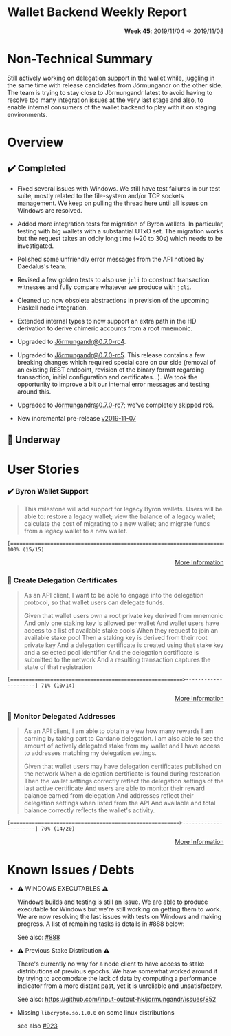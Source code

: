 # Wallet Backend Weekly Report

<p align="right">
  <strong>Week 45</strong>: 2019/11/04 → 2019/11/08
</p>

# Non-Technical Summary

Still actively working on delegation support in the wallet while, juggling in the same
time with release candidates from Jörmungandr on the other side. The team is trying to 
stay close to Jörmungandr latest to avoid having to resolve too many integration issues
at the very last stage and also, to enable internal consumers of the wallet backend to
play with it on staging environments. 

# Overview

## :heavy_check_mark: Completed

- Fixed several issues with Windows. We still have test failures in our test suite, 
  mostly related to the file-system and/or TCP sockets management. We keep on pulling
  the thread here until all issues on Windows are resolved.

- Added more integration tests for migration of Byron wallets. In particular, testing
  with big wallets with a substantial UTxO set. The migration works but the request
  takes an oddly long time (~20 to 30s) which needs to be investigated.

- Polished some unfriendly error messages from the API noticed by Daedalus's team.

- Revised a few golden tests to also use `jcli` to construct transaction witnesses and
  fully compare whatever we produce with `jcli`.

- Cleaned up now obsolete abstractions in prevision of the upcoming Haskell node integration.

- Extended internal types to now support an extra path in the HD derivation to derive
  chimeric accounts from a root mnemonic.

- Upgraded to Jörmungandr@0.7.0-rc4. 

- Upgraded to Jörmungandr@0.7.0-rc5. This release contains a few breaking changes which 
  required special care on our side (removal of an existing REST endpoint, revision of 
  the binary format regarding transaction, initial configuration and certificates...). 
  We took the opportunity to improve a bit our internal error messages and testing around
  this. 

- Upgraded to Jörmungandr@0.7.0-rc7; we've completely skipped rc6. 

- New incremental pre-release [v2019-11-07](https://github.com/input-output-hk/cardano-wallet/releases/tag/v2019-11-07)

## :construction: Underway

# User Stories

### :heavy_check_mark: Byron Wallet Support

> This milestone will add support for legacy Byron wallets. Users will be able
> to: restore a legacy wallet; view the balance of a legacy wallet; calculate the
> cost of migrating to a new wallet; and migrate funds from a legacy wallet to a
> new wallet. 

```
[==============================================================================] 100% (15/15)
```

<p align="right">
  <a target="_blank" href="https://github.com/input-output-hk/cardano-wallet/milestone/29">More Information</a>
</p>


### :hammer: Create Delegation Certificates

> As an API client, I want to be able to engage into the delegation protocol, so that wallet users can delegate funds.
> 
> Given that wallet users own a root private key derived from mnemonic
> And only one staking key is allowed per wallet 
> And wallet users have access to a list of available stake pools
> When they request to join an available stake pool
> Then a staking key is derived from their root private key
> And a delegation certificate is created using that stake key and a selected pool identifier
> And the delegation certificate is submitted to the network
> And a resulting transaction captures the state of that registration


```
[========================================================>---------------------] 71% (10/14)
```

<p align="right">
  <a target="_blank" href="https://github.com/input-output-hk/cardano-wallet/milestone/32">More Information</a>
</p>

### :hammer: Monitor Delegated Addresses


> As an API client,
> I am able to obtain a view how many rewards I am earning by taking part to Cardano
> delegation. I am also able to see the amount of actively delegated stake from my 
> wallet and I have access to addresses matching my delegation settings.
> 
> Given that wallet users may have delegation certificates published on the network
> When a delegation certificate is found during restoration
> Then the wallet settings correctly reflect the delegation settings of the last active certificate
> And users are able to monitor their reward balance earned from delegation
> And addresses reflect their delegation settings when listed from the API
> And available and total balance correctly reflects the wallet's activity.

```
[=======================================================>----------------------] 70% (14/20)
```

<p align="right">
  <a target="_blank" href="https://github.com/input-output-hk/cardano-wallet/milestone/32">More Information</a>
</p>

# Known Issues / Debts

- :warning: WINDOWS EXECUTABLES :warning:

  Windows builds and testing is still an issue. We are able to produce
  executable for Windows but we're still working on getting them to work. 
  We are now resolving the last issues with tests on Windows and making 
  progress. A list of remaining tasks is details in #888 below:

  See also: [#888](https://github.com/input-output-hk/cardano-wallet/pull/888)

- :warning: Previous Stake Distribution :warning:

  There's currently no way for a node client to have access to stake
  distributions of previous epochs. We have somewhat worked around it by trying
  to accomodate the lack of data by computing a performance indicator from a
  more distant past, yet it is unreliable and unsatisfactory.

  See also: https://github.com/input-output-hk/jormungandr/issues/852

- Missing `libcrypto.so.1.0.0` on some linux distributions

  see also [#923](https://github.com/input-output-hk/cardano-wallet/issues/923)
